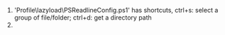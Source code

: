 1. 'Profile\lazyload\PSReadlineConfig.ps1' has shortcuts, ctrl+s: select a group of file/folder; ctrl+d: get a directory path
2.
